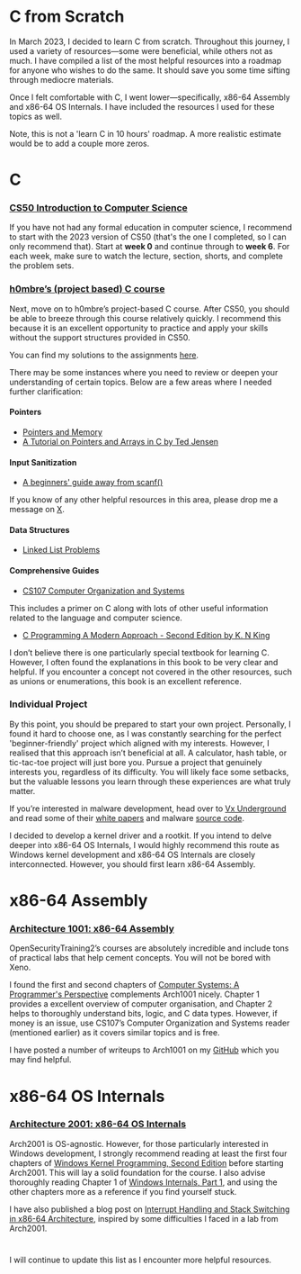# C from Scratch

In March 2023, I decided to learn C from scratch. Throughout this journey, I used a variety of resources—some were beneficial, while others not as much. I have compiled a list of the most helpful resources into a roadmap for anyone who wishes to do the same. It should save you some time sifting through mediocre materials.

Once I felt comfortable with C, I went lower—specifically, x86-64 Assembly and x86-64 OS Internals. I have included the resources I used for these topics as well.

Note, this is not a 'learn C in 10 hours' roadmap. A more realistic estimate would be to add a couple more zeros. 

# C
### [CS50 Introduction to Computer Science](https://cs50.harvard.edu/x/2023/)

If you have not had any formal education in computer science, I recommend to start with the 2023 version of CS50 (that's the one I completed, so I can only recommend that). Start at **week 0** and continue through to **week 6**. For each week, make sure to watch the lecture, section, shorts, and complete the problem sets.

### [h0mbre’s (project based) C course](https://github.com/h0mbre/Learning-C)

Next, move on to h0mbre’s project-based C course. After CS50, you should be able to breeze through this course relatively quickly. I recommend this because it is an excellent opportunity to practice and apply your skills without the support structures provided in CS50.

You can find my solutions to the assignments [here](https://github.com/theokwebb/Learning-C).

There may be some instances where you need to review or deepen your understanding of certain topics. Below are a few areas where I needed further clarification:

#### Pointers
- [Pointers and Memory](http://cslibrary.stanford.edu/102/PointersAndMemory.pdf)
- [A Tutorial on Pointers and Arrays in C by Ted Jensen](https://github.com/jflaherty/ptrtut13/tree/master/md)

#### Input Sanitization
- [A beginners' guide away from scanf()](https://www.sekrit.de/webdocs/c/beginners-guide-away-from-scanf.html)

If you know of any other helpful resources in this area, please drop me a message on [X](https://twitter.com/theokwebb).

#### Data Structures
- [Linked List Problems](http://cslibrary.stanford.edu/105/LinkedListProblems.pdf)

#### Comprehensive Guides
- [CS107 Computer Organization and Systems](https://stanford.edu/~cgregg/cgi-bin/107-reader/)

This includes a primer on C along with lots of other useful information related to the language and computer science.

- [C Programming A Modern Approach - Second Edition by K. N King](https://archive.org/details/c-programming-a-modern-approach-2nd-ed-c-89-c-99-king-by)

I don’t believe there is one particularly special textbook for learning C. However, I often found the explanations in this book to be very clear and helpful. If you encounter a concept not covered in the other resources, such as unions or enumerations, this book is an excellent reference.

### Individual Project
By this point, you should be prepared to start your own project. Personally, I found it hard to choose one, as I was constantly searching for the perfect 'beginner-friendly' project which aligned with my interests. However, I realised that this approach isn’t beneficial at all. A calculator, hash table, or tic-tac-toe project will just bore you. Pursue a project that genuinely interests you, regardless of its difficulty. You will likely face some setbacks, but the valuable lessons you learn through these experiences are what truly matter.

If you’re interested in malware development, head over to [Vx Underground](https://vx-underground.org/) and read some of their [white papers](https://github.com/vxunderground/VXUG-Papers) and malware [source code](https://github.com/vxunderground/MalwareSourceCode). 

I decided to develop a kernel driver and a rootkit. If you intend to delve deeper into x86-64 OS Internals, I would highly recommend this route as Windows kernel development and x86-64 OS Internals are closely interconnected. However, you should first learn x86-64 Assembly.

# x86-64 Assembly

### [Architecture 1001: x86-64 Assembly](https://p.ost2.fyi/courses/course-v1:OpenSecurityTraining2+Arch1001_x86-64_Asm+2021_v1/about)

OpenSecurityTraining2’s courses are absolutely incredible and include tons of practical labs that help cement concepts. You will not be bored with Xeno.

I found the first and second chapters of [Computer Systems: A Programmer's Perspective](https://www.pearson.com/en-us/subject-catalog/p/computer-systems-a-programmers-perspective/P200000003479/9780138105396) complements Arch1001 nicely. Chapter 1 provides a excellent overview of computer organisation, and Chapter 2 helps to thoroughly understand bits, logic, and C data types. However, if money is an issue, use CS107’s Computer Organization and Systems reader (mentioned earlier) as it covers similar topics and is free.

I have posted a number of writeups to Arch1001 on my [GitHub](https://github.com/theokwebb/my-writeups) which you may find helpful.

# x86-64 OS Internals

### [Architecture 2001: x86-64 OS Internals](https://p.ost2.fyi/courses/course-v1:OpenSecurityTraining2+Arch2001_x86-64_OS_Internals+2021_v1/about)

Arch2001 is OS-agnostic. However, for those particularly interested in Windows development, I strongly recommend reading at least the first four chapters of [Windows Kernel Programming, Second Edition](https://leanpub.com/windowskernelprogrammingsecondedition) before starting Arch2001. This will lay a solid foundation for the course. I also advise thoroughly reading Chapter 1 of  [Windows Internals, Part 1](https://www.microsoftpressstore.com/store/windows-internals-part-1-system-architecture-processes-9780735684188), and using the other chapters more as a reference if you find yourself stuck.

I have also published a blog post on [Interrupt Handling and Stack Switching in x86-64 Architecture](https://theokwebb.github.io/posts/interrupt-handling-and-stack-switching/), inspired by some difficulties I faced in a lab from Arch2001.

#

I will continue to update this list as I encounter more helpful resources.
